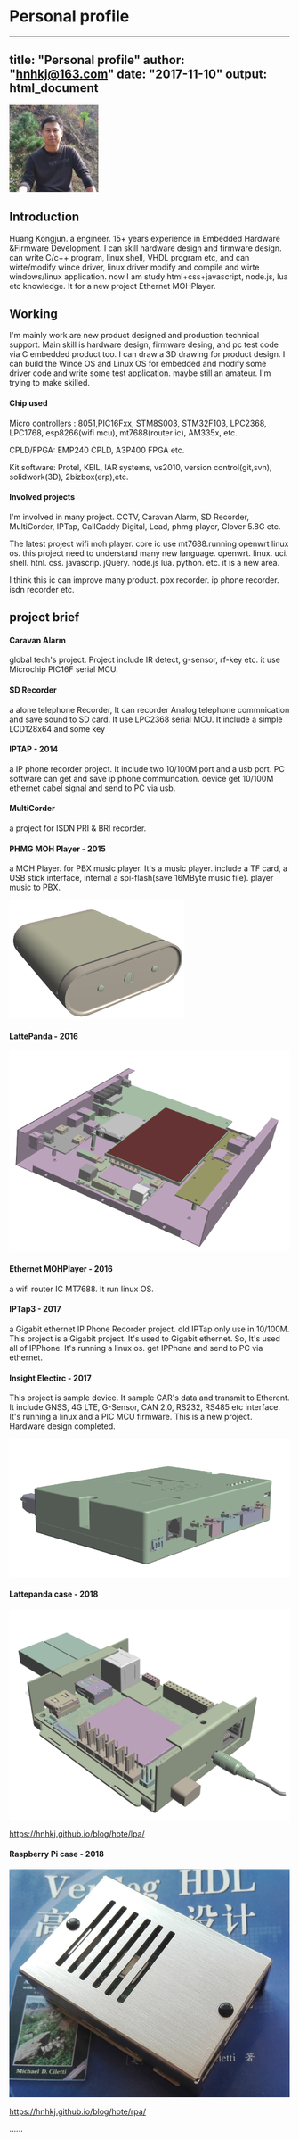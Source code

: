 # Personal profile

---
title: "Personal profile"
author: "hnhkj@163.com"
date: "2017-11-10"
output: html_document
---

![image001](img/image001.jpg)

## Introduction

Huang Kongjun. a engineer. 15+ years experience in Embedded Hardware &Firmware Development. I can skill hardware design  and firmware design. can write C/c++ program, linux shell, VHDL program etc, and can wirte/modify wince driver, linux driver modify and compile and wirte windows/linux application. now I am study html+css+javascript, node.js, lua etc knowledge. It for a new project Ethernet MOHPlayer.

## Working

I'm mainly work are new product designed and production technical support. Main skill is hardware design, firmware desing, and pc test code via C embedded product too. I can draw a 3D drawing for product design. I can build the Wince OS and Linux OS for embedded and modify some driver code and write some test application. maybe still an amateur. I'm trying to make skilled.

#### Chip used

Micro controllers : 8051,PIC16Fxx, STM8S003, STM32F103, LPC2368, LPC1768, esp8266(wifi mcu), mt7688(router ic), AM335x, etc.

CPLD/FPGA: EMP240 CPLD, A3P400 FPGA etc. 

Kit software: Protel, KEIL, IAR systems, vs2010, version control(git,svn), solidwork(3D), 2bizbox(erp),etc.

#### Involved projects

I'm involved in many project. CCTV, Caravan Alarm, SD Recorder, MultiCorder, IPTap, CallCaddy Digital, Lead, phmg player, Clover 5.8G etc.

The latest project wifi moh player. core ic use mt7688.running openwrt linux os. this project need to understand many new language. openwrt. linux. uci. shell. htnl. css. javascrip. jQuery. node.js lua. python. etc. it is a new area.

I think this ic can improve many product. pbx recorder. ip phone recorder. isdn recorder etc. 

## project brief

#### Caravan Alarm

global tech's project. Project include IR detect, g-sensor, rf-key etc. it use Microchip PIC16F serial MCU.

#### SD Recorder

a alone telephone Recorder, It can recorder Analog telephone commnication and save sound to SD card. It use LPC2368 serial MCU. It include a simple LCD128x64 and some key


#### IPTAP - 2014

a IP phone recorder project. It include two 10/100M port and a usb port. PC software can get and save ip phone communcation. 
device get 10/100M ethernet cabel signal and send to PC via usb.

#### MultiCorder

a project for ISDN PRI & BRI recorder.


#### PHMG MOH Player - 2015

a MOH Player. for PBX music player. It's a music player. include a TF card, a USB stick interface, internal a spi-flash(save 16MByte music file). player music to PBX.

![PHMG](img/PHMG.PNG)

#### LattePanda - 2016

![LattePanda](img/lattepanda.PNG)


#### Ethernet MOHPlayer - 2016

a wifi router IC MT7688. It run linux OS.


#### IPTap3 - 2017

a Gigabit ethernet IP Phone Recorder project. old IPTap only use in 10/100M. This project is a Gigabit project. It's used to Gigabit ethernet. So, It's used all of IPPhone. It's running a linux os. get IPPhone and send to PC via ethernet.

#### Insight Electirc - 2017

This project is sample device. It sample CAR's data and transmit to Etherent. It include GNSS, 4G LTE, G-Sensor, CAN 2.0, RS232, RS485 etc interface. It's running a linux and a PIC MCU firmware. This is a new project. Hardware design completed.

![insight](img/insight.PNG)

#### Lattepanda case - 2018

![HOTe_LPA_01.png](img/HOTe_LPA_01.png)

<https://hnhkj.github.io/blog/hote/lpa/>

#### Raspberry Pi case - 2018

![HOTe-RPA_61.jp](img/HOTe-RPA_61.jpg)

<https://hnhkj.github.io/blog/hote/rpa/>

......



